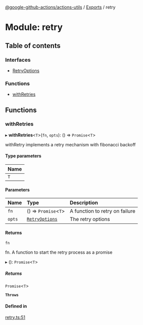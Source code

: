 [@google-github-actions/actions-utils](../README.md) / [Exports](../modules.md) / retry

# Module: retry

## Table of contents

### Interfaces

- [RetryOptions](../interfaces/retry.RetryOptions.md)

### Functions

- [withRetries](retry.md#withretries)

## Functions

### withRetries

▸ **withRetries**\<`T`\>(`fn`, `opts`): () => `Promise`\<`T`\>

withRetry implements a retry mechanism with fibonacci backoff

#### Type parameters

| Name |
| :------ |
| `T` |

#### Parameters

| Name | Type | Description |
| :------ | :------ | :------ |
| `fn` | () => `Promise`\<`T`\> | A function to retry on failure |
| `opts` | [`RetryOptions`](../interfaces/retry.RetryOptions.md) | The retry options |

#### Returns

`fn`

fn. A function to start the retry process as a promise

▸ (): `Promise`\<`T`\>

##### Returns

`Promise`\<`T`\>

**`Throws`**

#### Defined in

[retry.ts:51](https://github.com/google-github-actions/actions-utils/blob/main/src/retry.ts#L51)
